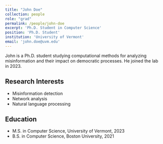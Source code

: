 ```yaml
---
title: "John Doe"
collection: people
role: "grad"
permalink: /people/john-doe
excerpt: 'Ph.D. Student in Computer Science'
position: 'Ph.D. Student'
institution: 'University of Vermont'
email: 'john.doe@uvm.edu'
---
```


John is a Ph.D. student studying computational methods for analyzing misinformation and their impact on democratic processes. He joined the lab in 2023.

## Research Interests
- Misinformation detection
- Network analysis
- Natural language processing

## Education
- M.S. in Computer Science, University of Vermont, 2023
- B.S. in Computer Science, Boston University, 2021
